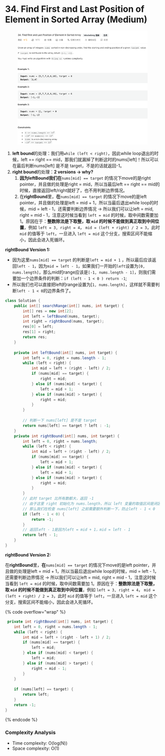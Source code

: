 # 34. Find First and Last Position of Element in Sorted Array (Medium)

<figure><img src="../../../.gitbook/assets/image (29).png" alt=""><figcaption></figcaption></figure>

1. **left bound**的处理：我们用`while (left < right)`，因此while loop退出的时候，left == right == mid，那我们就漏掉了判断这时的nums\[left]！所以可以在最后判断nums\[left] 是不是 target，不是的话就返回-1。
2. **right bound**的处理：**2 versions -> why?**&#x20;
   1. **因为leftBound我们在**`nums[mid] == target` 的情况下move的是right pointer，并且做的处理是right = mid，所以当最后left == right == mid的时候，直接返回left/right就好了，也不用判断边界情况。
   2. 在**rightBound**里，**在**`nums[mid] == target` 的情况下move的是left pointer，并且做的处理是left = mid + 1，所以当最后退出while loop的时候，mid = left - 1，还需要判断边界情况 -> 所以我们可以让left = mid, right = mid - 1，注意这时候当看到 `left = mid` 的时候，取中间数需要加 1。原因在于：**整数除法是下取整，取 `mid` 的时候不能做到真正取到中间位置**，例如 `left = 3, right = 4`， `mid = (left + right) / 2 = 3`，此时 `mid` 的值等于 `left`，一旦进入 `left = mid` 这个分支，搜索区间不能缩小，因此会进入死循环。



**rightBound Version 1:**

* 因为这里`nums[mid] == target` 的判断是`left = mid + 1` ，所以最后应该返回`left - 1`，因为`mid = left - 1`，如果我们一开始的`left`设置为`[0, nums.length]`，那么mid的range应该是`[-1, nums.length - 1]`，则我们需要加一个边界条件的判断：`if (left - 1 < 0 ) return -1`;
* 所以我们也可以直接把left的range设置为\[`1, nums.length]`，这样就不需要判断`left - 1 < 0`的边界条件了。

```java
class Solution {
    public int[] searchRange(int[] nums, int target) {
        int[] res = new int[2];
        int left = leftBound(nums, target);
        int right = rightBound(nums, target);
        res[0] = left;
        res[1] = right;
        return res;
    }
    
    private int leftBound(int[] nums, int target) {
        int left = 0, right = nums.length - 1;
        while (left < right) {
            int mid = left + (right - left) / 2;
            if (nums[mid] == target) {
                right = mid;
            } else if (nums[mid] < target) {
                left = mid + 1;
            } else if (nums[mid] > target) {
                right = mid;
            }
        }
      
        // 判断一下 nums[left] 是不是 target
        return nums[left] == target ? left : -1;
    }
    private int rightBound(int[] nums, int target) {
        int left = 0, right = nums.length;
        while (left < right) {
            int mid = left + (right - left) / 2;
            if (nums[mid] == target) {
                left = mid + 1;
            } else if (nums[mid] < target) {
                left = mid + 1;
            } else if (nums[mid] > target) {
                right = mid;
            }
        }
        // 此时 target 比所有数都大，返回 -1
        // 由于这里 right 初始化为 nums.length，所以 left 变量的取值区间是闭区间 [0, nums.length]，
        // 那么我们在检查 nums[left] 之前需要额外判断一下，防止left - 1 < 0
        if (left - 1 < 0) {
            return -1;
        }
        // 返回left - 1是因为left = mid + 1，mid = left - 1
        return left - 1;
    }
}
```



**rightBound Version 2:**

在**rightBound**里，**在**`nums[mid] == target` 的情况下move的是left pointer，并且做的处理是left = mid + 1，所以当最后退出while loop的时候，mid = left - 1，还需要判断边界情况 -> 所以我们可以让left = mid, right = mid - 1，注意这时候当看到 `left = mid` 的时候，取中间数需要加 1。原因在于：**整数除法是下取整，取 `mid` 的时候不能做到真正取到中间位置**，例如 `left = 3, right = 4`， `mid = (left + right) / 2 = 3`，此时 `mid` 的值等于 `left`，一旦进入 `left = mid` 这个分支，搜索区间不能缩小，因此会进入死循环。

{% code overflow="wrap" %}
```java
 private int rightBound(int[] nums, int target) {
    int left = 0, right = nums.length - 1;
    while (left < right) {
        int mid = left + (right - left + 1) / 2;
        if (nums[mid] == target) {
            left = mid;
        } else if (nums[mid] < target) {
            left = mid;
        } else if (nums[mid] > target) {
            right = mid - 1;
        }
    }
  
    if (nums[left] == target) {
        return left;
    }
    return -1;
}
```
{% endcode %}

### Complexity Analysis

* Time complexity: O(log(N))
* Space complexity: O(1)
